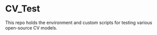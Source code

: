 # CV_Test

This repo holds the environment and custom scripts for testing various open-source CV models.
